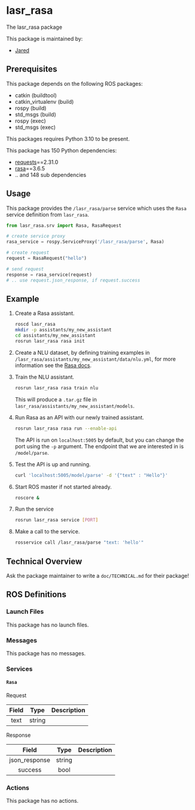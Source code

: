 # lasr_rasa

The lasr_rasa package

This package is maintained by:
- [Jared](mailto:j.w.swift@outlook.com)

## Prerequisites

This package depends on the following ROS packages:
- catkin (buildtool)
- catkin_virtualenv (build)
- rospy (build)
- std_msgs (build)
- rospy (exec)
- std_msgs (exec)

This packages requires Python 3.10 to be present.

This package has 150 Python dependencies:
- [requests](https://pypi.org/project/requests)==2.31.0
- [rasa](https://pypi.org/project/rasa)==3.6.5
- .. and 148 sub dependencies



## Usage

This package provides the `/lasr_rasa/parse` service which uses the `Rasa` service definition from `lasr_rasa`.

```python
from lasr_rasa.srv import Rasa, RasaRequest

# create service proxy
rasa_service = rospy.ServiceProxy('/lasr_rasa/parse', Rasa)

# create request
request = RasaRequest("hello")

# send request
response = rasa_service(request)
# .. use request.json_response, if request.success
```

## Example

1. Create a Rasa assistant.
    
    ```bash
    roscd lasr_rasa
    mkdir -p assistants/my_new_assistant
    cd assistants/my_new_assistant
    rosrun lasr_rasa rasa init
    ```

2. Create a NLU dataset, by defining training examples in `/lasr_rasa/assistants/my_new_assistant/data/nlu.yml`, for more information see the [Rasa docs](https://rasa.com/docs/rasa/nlu-training-data/).

3. Train the NLU assistant.
    ```bash
    rosrun lasr_rasa rasa train nlu
    ```
    This will produce a `.tar.gz` file in `lasr_rasa/assistants/my_new_assistant/models`.
    
4. Run Rasa as an API with our newly trained assistant.
    ```bash
    rosrun lasr_rasa rasa run --enable-api
    ```
    The API is run on `localhost:5005` by default, but you can change the port using the `-p` argument.
    The endpoint that we are interested in is `/model/parse`.

5. Test the API is up and running.
    ```bash
    curl 'localhost:5005/model/parse' -d '{"text" : "Hello"}'
    ```

6. Start ROS master if not started already.

   ```bash
   roscore &
   ```
   
7. Run the service
    ```bash
    rosrun lasr_rasa service [PORT]
    ```

8. Make a call to the service.
    ```bash
    rosservice call /lasr_rasa/parse "text: 'hello'"
    ```

## Technical Overview

Ask the package maintainer to write a `doc/TECHNICAL.md` for their package!

## ROS Definitions

### Launch Files

This package has no launch files.

### Messages

This package has no messages.

### Services

#### `Rasa`

Request

| Field | Type | Description |
|:-:|:-:|---|
| text | string |  |

Response

| Field | Type | Description |
|:-:|:-:|---|
| json_response | string |  |
| success | bool |  |


### Actions

This package has no actions.
